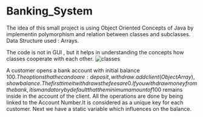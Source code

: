 # Banking_System


The idea of this small project is using Object Oriented Concepts of Java by implementin polymorphism and relation between 
classes and subclasses. Data Structure used : Arrays.

The code is not in GUI , but it helps in understanding the concepts how classes cooperate with each other.
![classes](https://user-images.githubusercontent.com/71281629/176972331-9f8ecec9-0586-4946-8397-4c771ef26bfd.png)



A customer opens a bank account with initial balance 100$.
The options that he can do are: deposit, withdraw. add client(Object Array) , show balance.
The first time it withdraws the fees are 0. If you withdraw money from the bank, it is mandatory by default that the minimum amount of 100$ remains inside in the account of the client.
All the operations are done by being linked to the Account Number.It is considered as a unique key for each customer.
Next we have a static variable which influences on the balance.
